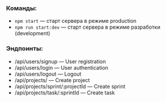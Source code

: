 ### Команды:

- `npm start` &mdash; старт сервера в режиме production
- `npm run start:dev` &mdash; старт сервера в режиме разработки (development)

### Эндпоинты:

- /api/users/signup &mdash; User registration
- /api/users/login &mdash; User authentication
- /api/users/logout &mdash; Logout
- /api/projects/ &mdash; Create project
- /api/projects/sprint/:projectId &mdash; Create sprint
- /api/projects/task/:sprintId &mdash; Create task
